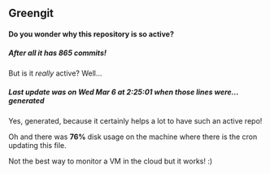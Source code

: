 ## Greengit

#### Do you wonder why this repository is so active?

##### After all it has 865 commits!

But is it *really* active? Well...

##### Last update was on Wed Mar 6 at 2:25:01 when those lines were... generated

Yes, generated, because it certainly helps a lot to have such an active repo!

Oh and there was **76%** disk usage on the machine
where there is the cron updating this file.

Not the best way to monitor a VM in the cloud but it works! :)
